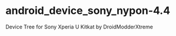 android_device_sony_nypon-4.4
=============================

Device Tree for Sony Xperia U Kitkat by DroidModderXtreme
